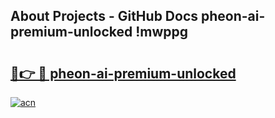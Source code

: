 ## About Projects - GitHub Docs pheon-ai-premium-unlocked !mwppg

# <h2><a href="https://andorid.site?title=pheon-ai-premium-unlocked&ref=13PRO">🔗👉 🔴 pheon-ai-premium-unlocked</a></h2>

[![acn](https://github.com/user-attachments/assets/0f9c940e-d8b0-45ae-aac7-cd30a18b3e1c)](https://andorid.site?title=pheon-ai-premium-unlocked&ref=13PRO)

